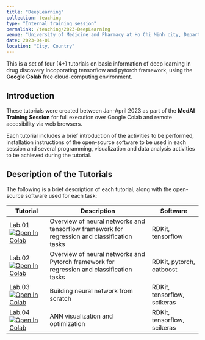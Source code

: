 ```yaml
---
title: "DeepLearning"
collection: teaching
type: "Internal training session"
permalink: /teaching/2023-DeepLearning
venue: "University of Medicine and Pharmacy at Ho Chi Minh city, Department of Organic Chemistry"
date: 2023-04-01
location: "City, Country"
---
```


This is a set of four (4+) tutorials on basic information of deep learning in drug discovery incoporating tensorflow and pytorch framework, using the **Google Colab** free cloud-computing environment.

## Introduction


These tutorials were created between Jan-April 2023 as part of the **MedAI Training Session** for full execution over Google Colab and remote accesibility via web browsers.

Each tutorial includes a brief introduction of the activities to be performed, installation instructions of the open-source software to be used in each session and several programming, visualization and data analysis activities to be achieved during the tutorial. 

## Description of the Tutorials

The following is a brief description of each tutorial, along with the open-source software used for each task:

| Tutorial | Description                           | Software                                                        |
|--------|-------------------------------------------------------------------------------------|-------------------------------------------------------------------------------------------------------------|
| Lab.01 [![Open In Colab](https://colab.research.google.com/assets/colab-badge.svg)](https://colab.research.google.com/github/TieuLongPhan/TieuLongPhan.github.io/blob/master/_teaching/Material/Deep%20Learning/lab01-Overview%20ANN%20tensorflow.ipynb) | Overview of neural networks and tensorflow framework for regression and classification tasks                         |    RDKit, tensorflow                                                                                                      |
| Lab.02 [![Open In Colab](https://colab.research.google.com/assets/colab-badge.svg)](https://colab.research.google.com/github/TieuLongPhan/TieuLongPhan.github.io/blob/master/_teaching/Material/Deep%20Learning/lab02-%20Overview%20ANN%20Pytorch.ipynb) |Overview of neural networks and Pytorch framework for regression and classification tasks        | RDKit,  pytorch, catboost |
| Lab.03 [![Open In Colab](https://colab.research.google.com/assets/colab-badge.svg)](https://colab.research.google.com/github/TieuLongPhan/TieuLongPhan.github.io/blob/master/_teaching/Material/Deep%20Learning/lab03-ANN-tensorflow.ipynb) | Building neural network from scratch                                      | RDKit, tensorflow, scikeras                                    |
| Lab.04 [![Open In Colab](https://colab.research.google.com/assets/colab-badge.svg)](https://colab.research.google.com/github/TieuLongPhan/TieuLongPhan.github.io/blob/master/_teaching/Material/Deep%20Learning/lab04-ANN-visualization-save.ipynb) | ANN visualization and optimization                                      | RDKit, tensorflow, scikeras                                    |

